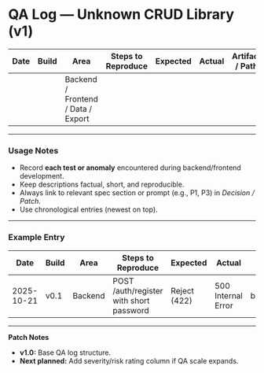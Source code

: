 # QA Log — Unknown CRUD Library (v1)

| Date | Build | Area                               | Steps to Reproduce | Expected | Actual | Artifacts / Paths | Decision / Patch | Status                  |
| ---- | ----- | ---------------------------------- | ------------------ | -------- | ------ | ----------------- | ---------------- | ----------------------- |
|      |       | Backend / Frontend / Data / Export |                    |          |        |                   |                  | Open / Fixed / Deferred |

---

### Usage Notes

* Record **each test or anomaly** encountered during backend/frontend development.
* Keep descriptions factual, short, and reproducible.
* Always link to relevant spec section or prompt (e.g., P1, P3) in *Decision / Patch*.
* Use chronological entries (newest on top).

---

### Example Entry

| Date       | Build | Area    | Steps to Reproduce                      | Expected     | Actual             | Artifacts / Paths       | Decision / Patch            | Status |
| ---------- | ----- | ------- | --------------------------------------- | ------------ | ------------------ | ----------------------- | --------------------------- | ------ |
| 2025-10-21 | v0.1  | Backend | POST /auth/register with short password | Reject (422) | 500 Internal Error | backend/logs/server.log | Added password length check | Fixed  |

---

**Patch Notes**

* **v1.0:** Base QA log structure.
* **Next planned:** Add severity/risk rating column if QA scale expands.
